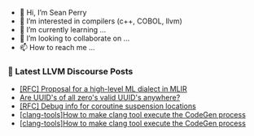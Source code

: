 - 👋 Hi, I’m Sean Perry
- 👀 I’m interested in compilers (c++, COBOL, llvm)
- 🌱 I’m currently learning ...
- 💞️ I’m looking to collaborate on ...
- 📫 How to reach me ...

<!---
s66perry/s66perry is a ✨ special ✨ repository because its `README.md` (this file) appears on your GitHub profile.
You can click the Preview link to take a look at your changes.
--->
### 📕 Latest LLVM Discourse Posts

<!-- DISCOURSE-LLVM:START -->
- [[RFC] Proposal for a high-level ML dialect in MLIR](https://discourse.llvm.org/t/rfc-proposal-for-a-high-level-ml-dialect-in-mlir/64249?page=6#post_109)
- [Are UUID&#39;s of all zero&#39;s valid UUID&#39;s anywhere?](https://discourse.llvm.org/t/are-uuids-of-all-zeros-valid-uuids-anywhere/64686#post_8)
- [[RFC] Debug info for coroutine suspension locations](https://discourse.llvm.org/t/rfc-debug-info-for-coroutine-suspension-locations/64721#post_3)
- [[clang-tools]How to make clang tool execute the CodeGen process](https://discourse.llvm.org/t/clang-tools-how-to-make-clang-tool-execute-the-codegen-process/64727#post_2)
- [[clang-tools]How to make clang tool execute the CodeGen process](https://discourse.llvm.org/t/clang-tools-how-to-make-clang-tool-execute-the-codegen-process/64727#post_1)
<!-- DISCOURSE-LLVM:END -->

